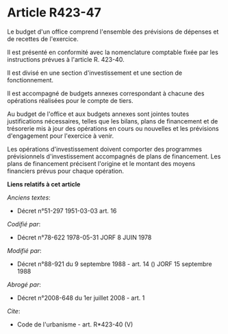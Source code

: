 # Article R423-47

Le budget d'un office comprend l'ensemble des prévisions de dépenses et de recettes de l'exercice. 

Il est présenté en conformité avec la nomenclature comptable fixée par les instructions prévues à l'article R. 423-40. 

Il est divisé en une section d'investissement et une section de fonctionnement. 

Il est accompagné de budgets annexes correspondant à chacune des opérations réalisées pour le compte de tiers. 

Au budget de l'office et aux budgets annexes sont jointes toutes justifications nécessaires, telles que les bilans, plans de
financement et de trésorerie mis à jour des opérations en cours ou nouvelles et les prévisions d'engagement pour l'exercice à
venir. 

Les opérations d'investissement doivent comporter des programmes prévisionnels d'investissement accompagnés de plans de
financement. Les plans de financement précisent l'origine et le montant des moyens financiers prévus pour chaque opération.

**Liens relatifs à cet article**

_Anciens textes_:

  - Décret n°51-297 1951-03-03 art. 16

_Codifié par_:

  - Décret n°78-622 1978-05-31 JORF 8 JUIN 1978

_Modifié par_:

  - Décret n°88-921 du 9 septembre 1988 - art. 14 () JORF 15 septembre 1988

_Abrogé par_:

  - Décret n°2008-648 du 1er juillet 2008 - art. 1

_Cite_:

  - Code de l'urbanisme - art. R*423-40 (V)
